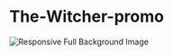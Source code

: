 # The-Witcher-promo
![Responsive Full Background Image](https://images.unian.net/photos/2020_01/1577977009-8590.jpg?0.3510911240101837)
